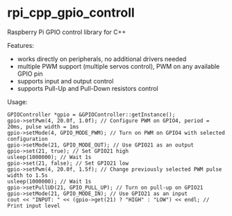 # rpi_cpp_gpio_controll
Raspberry Pi GPIO control library for C++

Features:
* works directly on peripherals, no additional drivers needed
* multiple PWM support (multiple servos control), PWM on any available GPIO pin
* supports input and output control
* supports Pull-Up and Pull-Down resistors control

Usage:
```
GPIOController *gpio = &GPIOController::getInstance();
gpio->setPwm(4, 20.0f, 1.0f); // Configure PWM on GPIO4, period = 20ms, pulse width = 1ms
gpio->setMode(4, GPIO_MODE_PWM); // Turn on PWM on GPIO4 with selected configuration
gpio->setMode(21, GPIO_MODE_OUT); // Use GPIO21 as an output
gpio->set(21, true); // Set GPIO21 high
usleep(1000000); // Wait 1s
gpio->set(21, false); // Set GPIO21 low
gpio->setPwm(4, 20.0f, 1.5f); // Change previously selected PWM pulse width to 1.5s
usleep(1000000); // Wait 1s
gpio->setPullUD(21, GPIO_PULL_UP); // Turn on pull-up on GPIO21
gpio->setMode(21, GPIO_MODE_IN); // Use GPIO21 as an input
cout << "INPUT: " << (gpio->get(21) ? "HIGH" : "LOW") << endl; // Print input level
```